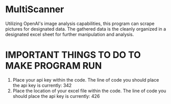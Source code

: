 # MultiScanner
Utilizing OpenAI's image analysis capabilities, this program can scrape pictures for designated data. The gathered data is the cleanly organized in a designated excel sheet for further manipulation and analysis.

# IMPORTANT THINGS TO DO TO MAKE PROGRAM RUN
1. Place your api key within the code. The line of code you should place the api key is currently: 342
2. Place the location of your excel file within the code. The line of code you should place the api key is currently: 426

